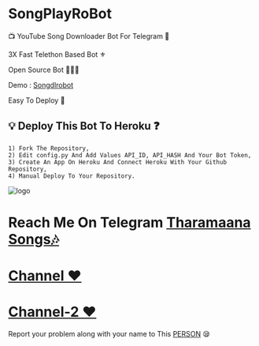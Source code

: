 # SongPlayRoBot

📺 YouTube Song Downloader Bot For Telegram 🔮

3X Fast Telethon Based Bot ⚜

Open Source Bot 👨🏻‍💻

Demo : [Songdlrobot](https:t.me/SongProBot)

Easy To Deploy 🤗

## 💡 Deploy This Bot To Heroku ❓️
```
1) Fork The Repository,
2) Edit config.py And Add Values API_ID, API_HASH And Your Bot Token,
3) Create An App On Heroku And Connect Heroku With Your Github Repository, 
4) Manual Deploy To Your Repository. 
```
![logo](https://telegra.ph/file/abdb5a244fedea3e59409.jpg)
# Reach Me On Telegram [Tharamaana Songs🎶](https:t.me/tharamaanasongs)

# [Channel ❤️](https://t.me/Tendkotta)
# [Channel-2 ❤️](https://t.me/Tharamaanamovies) 

Report your problem along with your name to This [PERSON](https://t.me/tharamaanaadmin) 😪
